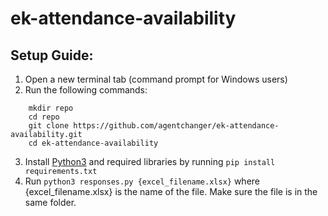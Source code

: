 # ek-attendance-availability

## Setup Guide:


1. Open a new terminal tab (command prompt for Windows users)
2. Run the following commands:
```
    mkdir repo
    cd repo
    git clone https://github.com/agentchanger/ek-attendance-availability.git
    cd ek-attendance-availability
```
3. Install [Python3](https://www.python.org/downloads/) and required libraries by running `pip install requirements.txt`
4. Run `python3 responses.py {excel_filename.xlsx}` where {excel_filename.xlsx} is the name of the file. Make sure the file is in the same folder.